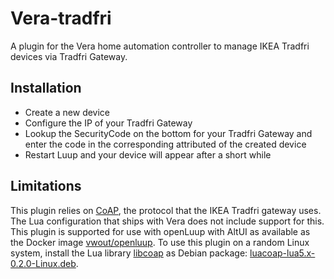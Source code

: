 # Vera-tradfri

A plugin for the Vera home automation controller to manage IKEA Tradfri devices via Tradfri Gateway.

## Installation
- Create a new device
- Configure the IP of your Tradfri Gateway
- Lookup the SecurityCode on the bottom for your Tradfri Gateway and enter the code in the corresponding attributed of the created device 
- Restart Luup and your device will appear after a short while

## Limitations
This plugin relies on [CoAP](https://en.wikipedia.org/wiki/Constrained_Application_Protocol), the protocol that the IKEA Tradfri gateway uses.
The Lua configuration that ships with Vera does not include support for this.
This plugin is supported for use with openLuup with AltUI as available as the Docker image [vwout/openluup](https://hub.docker.com/r/vwout/openluup).
To use this plugin on a random Linux system, install the Lua library [libcoap](https://github.com/vwout/luacoap) as Debian package: [luacoap-lua5.x-0.2.0-Linux.deb](https://github.com/vwout/luacoap/blob/master/downloads/).

